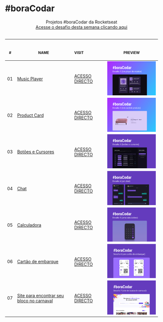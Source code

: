 # #boraCodar

<p align="center">
    Projetos #boraCodar da Rocketseat <br>
    <a href="https://boracodar.dev">Acesse o desafio desta semana clicando aqui</a><br>
    <br><table>
    <thead>
        <tr>
            <th align="center">
                <img width="20" height="1"> 
                <p>
                    <small>#</small>
                </p>
            </th>
            <th align="center">
                <img width="300" height="1"> 
                <p> 
                    <small>
                        NAME
                    </small>
                </p>
            </th>
            <th align="left">
                <img width="140" height="1">
                <p align="left"> 
                    <small>
                    VISIT
                    </small>
                </p>
            </th>
            <th align="center">
                <img width="201" height="1">
                <p align="center"> 
                    <small>
                    PREVIEW
                    </small>
                </p>
            </th>
        </tr>
    </thead>
    <tbody>
        <tr>
            <td>01</td>
            <td><a href="01">Music Player </a></td>
            <td><a href="https://sweydmanaf.github.io/boracodar/01/index.html">ACESSO DIRECTO</a></td>
            <td align="center">
            <a href="01"><img width="300px" src=".github/01.jpg" /></a></td>
        </tr>
        <tr>
            <td>02</td>
            <td><a href="02">Product Card</a></td>
            <td><a href="https://sweydmanaf.github.io/boracodar/02/index.html">ACESSO DIRECTO</a></td>
            <td align="center"><a href="02"><img width="300px" src=".github/02.jpg" /></a></td>
        </tr>
        <tr>
            <td>03</td>
            <td><a href="03">Botões e Cursores</a></td>
            <td><a href="https://sweydmanaf.github.io/boracodar/03/index.html">ACESSO DIRECTO</a></td>
            <td align="center"><a href="03"><img width="300px" src=".github/03.jpg" /></a></td>
        </tr>
        <tr>
            <td>04</td>
            <td><a href="04">Chat</a></td>
            <td><a href="https://sweydmanaf.github.io/boracodar/04/index.html">ACESSO DIRECTO</a></td>
            <td align="center"><a href="04"><img width="300px" src=".github/04.jpg" /></a></td>
        </tr>
        <tr>
            <td>05</td>
            <td><a href="05">Calculadora</a></td>
            <td><a href="https://sweydmanaf.github.io/boracodar/05/index.html">ACESSO DIRECTO</a></td>
            <td align="center"><a href="05"><img width="300px" src=".github/05.jpg" /></a></td>
        </tr>
        <tr>
            <td>06</td>
            <td><a href="06">Cartão de embarque</a></td>
            <td><a href="https://sweydmanaf.github.io/boracodar/06/index.html">ACESSO DIRECTO</a></td>
            <td align="center" ><a href="06"><img width="300px" src=".github/06.jpg" /></a></td>
        </tr>
        <tr>
            <td>07</td>
            <td><a href="07">Site para encontrar seu bloco no carnaval</a></td>
            <td><a href="https://sweydmanaf.github.io/boracodar/07/index.html">ACESSO DIRECTO</a></td>
            <td align="center" ><a href="07"><img width="300px" src=".github/07.jpg" /></a></td>
        </tr>
    </tbody>
</table></p>
